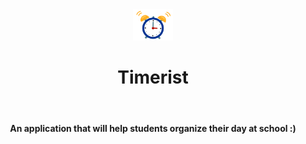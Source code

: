 <div align="center">
<img src="alarm.gif" height="50">
<h1>Timerist</h1>
<br> 
<h4>An application that will help students organize their day at school :)</h4>
</div>
